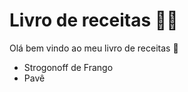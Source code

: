 # Livro de receitas :man_cook:

Olá bem vindo ao meu livro de receitas :book:

- Strogonoff de Frango
- Pavê
